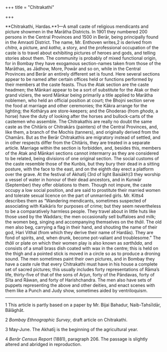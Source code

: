 +++
title = "Chitrakathi"

+++

**Chitrakathi, Hardas.**1—A small caste of religious mendicants and picture showmen in the Marātha Districts. In 1901 they numbered 200 persons in the Central Provinces and 1500 in Berār, being principally found in the Amraoti District. The name, Mr. Enthoven writes,2 is derived from *chitra,* a picture, and *katha*, a story, and the professional occupation of the caste is to travel about exhibiting pictures of heroes and gods, and telling stories about them. The community is probably of mixed functional origin, for in Bombay they have exogamous section-names taken from those of the Marāthas, as Jādhow, More, Powār and so on, while in the Central Provinces and Berār an entirely different set is found. Here several sections appear to be named after certain offices held or functions performed by their members at the caste feasts. Thus the Atak section are the caste headmen; the Mānkari appear to be a sort of substitute for the Atak or their grand viziers, the word Mānkar being primarily a title applied to Marātha noblemen, who held an official position at court; the Bhojni section serve the food at marriage and other ceremonies; the Kākra arrange for the lighting; the Kothārya are store-keepers; and the Ghoderao \(from *ghoda*, a horse\) have the duty of looking after the horses and bullock-carts of the castemen who assemble. The Chitrakathis are really no doubt the same caste as the Chitāris or Chitrakārs \(painters\) of the Central Provinces, and, like them, a branch of the Mochis \(tanners\), and originally derived from the Chamārs. But as the Berār Chitrakathis are migratory instead of settled, and in other respects differ from the Chitāris, they are treated in a separate article. Marriage within the section is forbidden, and, besides this, members of the Atak and Mānkari sections cannot intermarry as they are considered to be related, being divisions of one original section. The social customs of the caste resemble those of the Kunbis, but they bury their dead in a sitting posture, with the face to the east, and on the eighth day erect a platform over the grave. At the festival of Akhatīj \(3rd of light Baisākh\)3 they worship a vessel of water in honour of their dead ancestors, and in Kunwār \(September\) they offer oblations to them. Though not impure, the caste occupy a low social position, and are said to prostitute their married women and tolerate sexual licence on the part of unmarried girls. Mr. Kitts4 describes them as “Wandering mendicants, sometimes suspected of associating with Kaikāris for purposes of crime; but they seem nevertheless to be a comparatively harmless people. They travel about in little huts like those used by the Waddars; the men occasionally sell buffaloes and milk; the women beg, singing and accompanying themselves on the *thāli*. The old men also beg, carrying a flag in their hand, and shouting the name of their god, Hari Vithal \(from which they derive their name of Hardās\). They are fond of spirits, and, when drunk, become pot-valiant and troublesome.” The *thāli* or plate on which their women play is also known as *sarthāda*, and consists of a small brass dish coated with wax in the centre; this is held on the thigh and a pointed stick is moved in a circle so as to produce a droning sound. The men sometimes paint their own pictures, and in Bombay they have a caste rule that every Chitrakathi must have in his house a complete set of sacred pictures; this usually includes forty representations of Rāma’s life, thirty-five of that of the sons of Arjun, forty of the Pāndavas, forty of Sīta and Rāwan, and forty of Harishchandra. The men also have sets of puppets representing the above and other deities, and enact scenes with them like a Punch and Judy show, sometimes aided by ventriloquism. 

___________________

1 This article is partly based on a paper by Mr. Bijai Bahadur, Naib-Tahsīldār, Bālāghāt. 

2 *Bombay Ethnographic Survey*, draft article on Chitrakathi. 

3 May-June. The Akhatīj is the beginning of the agricultural year. 

4 *Berār Census Report* \(1881\), paragraph 206. The passage is slightly altered and abridged in reproduction. 

